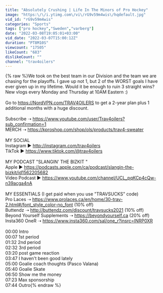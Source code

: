 ```yaml
---
title: "Absolutely Crushing | Life In The Minors of Pro Hockey"
image: "https:\/\/i.ytimg.com\/vi\/rG9v59m4wis\/hqdefault.jpg"
vid_id: "rG9v59m4wis"
categories: "Sports"
tags: ["pro hockey","Sweden","varberg"]
date: "2022-03-08T19:05:01+03:00"
vid_date: "2022-03-07T15:00:12Z"
duration: "PT8M10S"
viewcount: "17505"
likeCount: "683"
dislikeCount: ""
channel: "trav4oilers"
---
```

{% raw %}We took on the best team in our Division and the team we are chasing for the playoffs. I gave up not 1, but 2 of the WORST goals I have ever given up in my lifetime. Would it be enough to ruin 3 straight wins? New vlogs every Monday and Thursday at 10AM Eastern :)<br /><br />Go to <a rel="nofollow" target="blank" href="https://NordVPN.com/TRAV4OILERS">https://NordVPN.com/TRAV4OILERS</a>  to get a 2-year plan plus 1 additional months with a huge discount.<br /><br />Subscribe ➝ <a rel="nofollow" target="blank" href="https://www.youtube.com/user/Trav4oilers?sub_confirmation=1">https://www.youtube.com/user/Trav4oilers?sub_confirmation=1</a><br />MERCH ➝  <a rel="nofollow" target="blank" href="https://kproshop.com/shop/ols/products/trav4-sweater">https://kproshop.com/shop/ols/products/trav4-sweater</a><br /><br />MY SOCIAL<br />Instagram  ► <a rel="nofollow" target="blank" href="http://instagram.com/trav4oilers">http://instagram.com/trav4oilers</a><br />TikTok   ► <a rel="nofollow" target="blank" href="https://www.tiktok.com/@trav4oilers">https://www.tiktok.com/@trav4oilers</a><br /> <br />MY PODCAST &quot;SLANGIN' THE BIZKIT &quot;<br />Apple ► <a rel="nofollow" target="blank" href="https://podcasts.apple.com/ca/podcast/slangin-the-bizkit/id1562205682">https://podcasts.apple.com/ca/podcast/slangin-the-bizkit/id1562205682</a><br />Video Podcast ► <a rel="nofollow" target="blank" href="https://www.youtube.com/channel/UCL_pqKCp4cQw-n39acga4nA">https://www.youtube.com/channel/UCL_pqKCp4cQw-n39acga4nA</a><br /><br />MY ESSENTIALS  (I get paid when you use &quot;TRAVSUCKS&quot; code) <br />Pro Laces   ➝  <a rel="nofollow" target="blank" href="https://www.prolaces.ca/en/home/30-trav-2.html#/font_style_color-no_font">https://www.prolaces.ca/en/home/30-trav-2.html#/font_style_color-no_font</a>  (10% off)<br />Buttendz    ➝ <a rel="nofollow" target="blank" href="http://buttendz.com/discount/travsucks2021">http://buttendz.com/discount/travsucks2021</a> (10% off)<br />Beyond Yourself Supplements ➝  <a rel="nofollow" target="blank" href="https://beyondyourself.ca">https://beyondyourself.ca</a> (20% off)<br />Insta360 OneR ➝ <a rel="nofollow" target="blank" href="https://www.insta360.com/sal/one_r?insrc=INRP0XR">https://www.insta360.com/sal/one_r?insrc=INRP0XR</a><br /><br />00:00 Intro<br />00:07 1st period<br />01:32 2nd period<br />02:32 3rd period<br />03:20 post game reaction<br />03:47 I haven't been good lately<br />05:00 Goalie coach thoughts (Pasco Valana)<br />05:40 Goalie Skate<br />06:50 Show me the money<br />07:23 Max sponsorship<br />07:44 Outro{% endraw %}
